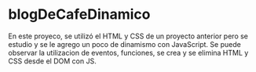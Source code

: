 # blogDeCafeDinamico

En este proyeco, se utilizó el HTML y CSS de un proyecto anterior pero se estudio y se le agrego un poco de dinamismo con JavaScript.
Se puede observar la utilizacion de eventos, funciones, se crea y se elimina HTML y CSS desde el DOM con JS.
